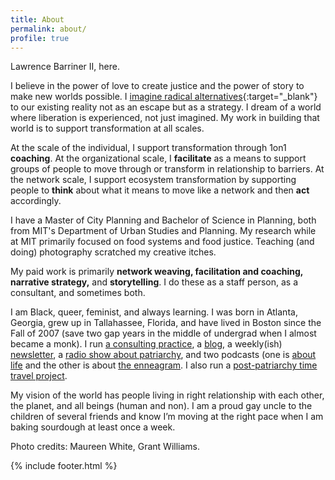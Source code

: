 ```yaml
---
title: About
permalink: about/
profile: true
---
```


Lawrence Barriner II, here. 

I believe in the power of love to create justice and the power of story to make new worlds possible. I [imagine radical alternatives](https://unleashingalternativefutures.wordpress.com/){:target="_blank"} to our existing reality not as an escape but as a strategy. I dream of a world where liberation is experienced, not just imagined. My work in building that world is to support transformation at all scales. 

At the scale of the individual, I support transformation through 1on1 **coaching**. At the organizational scale, I **facilitate** as a means to support groups of people to move through or transform in relationship to barriers. At the network scale, I support ecosystem transformation by supporting people to **think** about what it means to move like a network and then **act** accordingly. 

I have a Master of City Planning and Bachelor of Science in Planning, both from MIT's Department of Urban Studies and Planning. My research while at MIT primarily focused on food systems and food justice. Teaching (and doing) photography scratched my creative itches. 

My paid work is primarily **network weaving, facilitation and coaching, narrative strategy,** and **storytelling**. I do these as a staff person, as a consultant, and sometimes both. 

I am Black, queer, feminist, and always learning. I was born in Atlanta, Georgia, grew up in Tallahassee, Florida, and have lived in Boston since the Fall of 2007 (save two gap years in the middle of undergrad when I almost became a monk). I run [a consulting practice](http://lqb2.co/), a [blog](http://lqb2.co/blog/), a weekly(ish) [newsletter](https://tinyletter.com/lqb2), a [radio show about patriarchy](https://postpatriarchalradio.tumblr.com/), and two podcasts (one is [about life](https://www.liferadiopodcast.com/) and the other is about [the enneagram](https://intersectionalenneagram.tumblr.com/). I also run a [post-patriarchy time travel project](https://infinitegrowth.rocks/vision/post-patriarchy-futures/). 

My vision of the world has people living in right relationship with each other, the planet, and all beings (human and non). I am a proud gay uncle to the children of several friends and know I’m moving at the right pace when I am baking sourdough at least once a week.

Photo credits: Maureen White, Grant Williams.

{% include footer.html %}